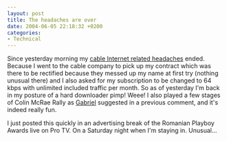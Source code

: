 ```yaml
---
layout: post
title: The headaches are over
date: 2004-06-05 22:18:32 +0200
categories:
- Technical
---
```

Since yesterday morning my <a href="http://www.rusiczki.net/blog/archives/2004/06/01/cabled_headaches">cable Internet related headaches</a> ended. Because I went to the cable company to pick up my contract which was there to be rectified because they messed up my name at first try (nothing unusual there) and I also asked for my subscription to be changed to 64 kbps with unlimited included traffic per month. So as of yesterday I'm back in my posture of a hard downloader pimp! Weee! I also played a few stages of Colin McRae Rally as <a href="http://www.timbru.com">Gabriel</a> suggested in a previous comment, and it's indeed really fun.

I just posted this quickly in an advertising break of the Romanian Playboy Awards live on Pro TV. On a Saturday night when I'm staying in. Unusual...

